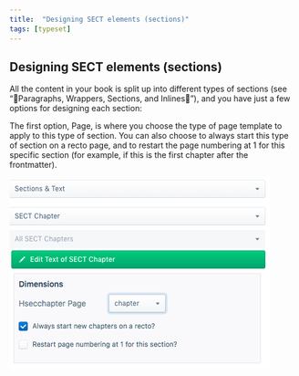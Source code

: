 ```yaml
---
title:  "Designing SECT elements (sections)"
tags: [typeset]
---
```


<section data-type="chapter" class="hsecchapter" data-hederis-type="hsecchapter" id="typeset-sect-design" data-pi-attrs="id: typeset-sect-design; data-tags: typeset;" role="doc-chapter" data-tags="typeset" data-author-name=" " data-book-title=" " title="Designing SECT elements (sections)"><h1 data-hederis-type="hblkchaptitle" class="hblkchaptitle" id="p2rrNxBCS">Designing SECT elements (sections)</h1><p class="hblkp" data-hederis-type="hblkp" id="pDRJsWU3W">All the content in your book is split up into different types of sections (see &#8220;Paragraphs, Wrappers, Sections, and Inlines&#8221;), and you have just a few options for designing each section:</p><p class="hblkp" data-hederis-type="hblkp" id="p2Lz369TB">The first option, Page, is where you choose the type of page template to apply to this type of section. You can also choose to always start this type of section on a recto page, and to restart the page numbering at 1 for this specific section (for example, if this is the first chapter after the frontmatter).</p><img data-hederis-type="hblkimg" class="hblkimg" id="phkk5BgHY" src="/images/sectelements.png" data-img-src="sectelements.png"/></section>
